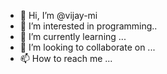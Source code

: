 - 👋 Hi, I’m @vijay-mi
- 👀 I’m interested in programming..
- 🌱 I’m currently learning ...
- 💞️ I’m looking to collaborate on ...
- 📫 How to reach me ...

<!---
vijay-mi/vijay-mi is a ✨ special ✨ repository because its `README.md` (this file) appears on your GitHub profile.
You can click the Preview link to take a look at your changes.
--->

